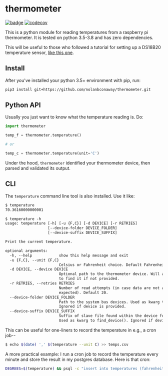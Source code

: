 # thermometer

[![badge](https://github.com/nolanbconaway/thermometer/workflows/Main%20Workflow/badge.svg)](https://github.com/nolanbconaway/thermometer/actions)
[![codecov](https://codecov.io/gh/nolanbconaway/thermometer/branch/master/graph/badge.svg)](https://codecov.io/gh/nolanbconaway/thermometer)

This is a python module for reading temperatures from a raspberry pi thermometer. It is tested on python 3.5-3.8 and has zero dependencies.

This will be useful to those who followed a tutorial for setting up a DS18B20 temperature sensor, [like this one](https://www.hackster.io/timfernando/a-raspberry-pi-thermometer-you-can-access-anywhere-33061c).

## Install

After you've installed your python 3.5+ environment with pip, run:

``` sh
pip3 install git+https://github.com/nolanbconaway/thermometer.git
```

## Python API

Usually you just want to know what the temperature reading is. Do:

``` python
import thermometer

temp_f = thermometer.temperature()

# or

temp_c = thermometer.temperature(unit='C')
```

Under the hood, `thermometer` identified your thermometer device, then parsed and validated its output.

## CLI

The `temperature` command line tool is also installed. Use it like:

``` txt
$ temperature
70.36160000000001

$ temperature -h
usage: temperature [-h] [-u {F,C}] [-d DEVICE] [-r RETRIES]
                   [--device-folder DEVICE_FOLDER]
                   [--device-suffix DEVICE_SUFFIX]

Print the current temperature.

optional arguments:
  -h, --help            show this help message and exit
  -u {F,C}, --unit {F,C}
                        Celsius or Fahrenheit choice. Default Fahrenheit.
  -d DEVICE, --device DEVICE
                        Optional path to the thermometer device. Will attempt
                        to find it if not provided.
  -r RETRIES, --retries RETRIES
                        Number of read attempts (in case data are not as
                        expected). Default 20.
  --device-folder DEVICE_FOLDER
                        Path to the system bus devices. Used as kwarg to find_device().
                        Ignored if device is provided.
  --device-suffix DEVICE_SUFFIX
                        Suffix of slave file found within the device folde.
                        Used as kwarg to find_device(). Ignored if device is provided.
```

This can be useful for one-liners to record the temperature in e.g., a cron job--

``` sh
$ echo $(date) ',' $(temperature --unit C) >> temps.csv
```

A more practical example: I run a cron job to record the temperature every minute and store the result in my postgres database. Here is that cron:

``` sh
DEGREES=$(temperature) && psql -c "insert into temperatures (fahrenheit) values ($DEGREES);" > /dev/null
```


